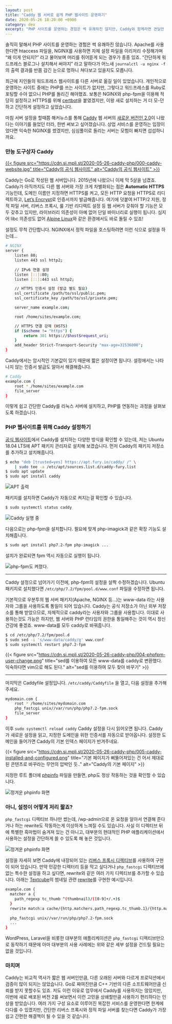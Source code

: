 ```yaml
---
layout: post
title: "Caddy 웹 서버로 쉽게 PHP 웹사이트 운영하기"
date: 2020-05-26 18:20:00 +0900
category: dev
excerpt: "PHP 사이트를 운영하는 경험은 썩 유쾌하진 않지만, Caddy와 함께라면 견딜만 할지도 모릅니다."
---
```


솔직히 말해서 PHP 사이트를 운영하는 경험은 썩 유쾌하진 않습니다. Apache를 사용한다면 htaccess 파일을, NGINX를 사용하면 자체 설정 파일을 이리저리 수정해가며 “왜 이게 안되지?” 라고 물어보며 머리를 쥐어뜯게 되는 경우가 종종 있죠. “간단하게 워드프레스 블로그나 설치해서 써야지” 라고 말하다가 어느새 `journalctl -u nginx -f` 의 출력 결과를 반쯤 감긴 눈으로 멍하니 쳐다보고 있을지도 모릅니다.

최근에 지인들의 워드프레스 웹사이트를 다른 서버로 옮길 일이 있었습니다. 개인적으로 운영하는 사이트 중에는 PHP를 쓰는 사이트가 없지만, 그렇다고 워드프레스를 Ruby로 포팅할 수야 없으니 PHP를 돌리긴 해야했죠. 보통은 NGINX와 php-fpm을 이용해 적당히 설정하고 HTTPS를 위해 [certbot](https://certbot.eff.org)을 붙였겠지만, 이왕 새로 설치하는 거 더 모-던하고 간단하게 설정하고 싶었습니다. 

마침 서버 설정을 할때쯤 해커뉴스를 통해 [Caddy](https://caddyserver.com) 웹 서버의 [새로운 버전인 2.0](https://github.com/caddyserver/caddy/releases/tag/v2.0.0)이 나왔다는 이야기를 들었던 터라, 한번 써보고 싶어졌습니다. 상업 서비스를 운영하는 입장이었다면 익숙한 NGINX를 썼겠지만, 심심풀이로 돌리는 서버는 모험이 빠지면 섭섭하니까요.


### 만능 도구상자 Caddy


[{{< figure src="https://cdn.si.mpli.st/2020-05-26-caddy-php/000-caddy-website.jpg" title="Caddy의 공식 웹사이트" alt="Caddy의 공식 웹사이트" >}}](https://caddyserver.com)

Caddy는 Go로 작성된 웹 서버입니다. 2015년에 나왔으니 이제 막 5살을 넘겼죠. Caddy가 아직까지도 다른 웹 서버와 가장 크게 차별화되는 점은 **Automatic HTTPS** 기능인데, 도메인 이름만 지정하면 HTTPS를 켜고, 모든 HTTP 요청을 HTTPS로 리디렉트하고, [Let’s Encrypt](https://letsencrypt.org)로 인증서까지 발급해줍니다. 여기에 덧붙여 HTTP/2 지원, 정적 파일 서버, 리버스 프록시, 룰 기반 리디렉트 설정 등 웹 서버가 갖춰야 할 기능은 모두 갖추고 있지만, 라이브러리 의존성이 아예 없어 단일 바이너리로 실행이 됩니다. 심지어 libc 의존성도 없어 [Alpine Linux](https://alpinelinux.org)와 같은 환경에서도 바로 돌릴 수 있죠!

설정도 무척 간단합니다. NGINX에서 정적 파일을 호스팅하려면 이런 식으로 설정을 하는데…

```bash
# NGINX
server {
	listen 80;
	listen 443 ssl http2;
    
	// IPv6 연결 설정
	listen [::]:80;
	listen [::]:443 ssl http2;

	// HTTPS 인증서 설정 (발급 별도 필요) 
	ssl_certificate /path/to/ssl/public.pem;
	ssl_certificate_key /path/to/ssl/private.pem;

	server_name example.com;

	root /home/sites/example.com;

	// HTTPS 연결 강제 (HSTS)
	if ($scheme != "https") {
		return 301 https://$host$request_uri;
	}
	add_header Strict-Transport-Security "max-age=31536000";
}
```

Caddy에서는 암시적인 기본값이 있기 때문에 짧은 설정이면 됩니다. 설정에서는 나타나지 않는 인증서 발급도 알아서 해결해줍니다.

```bash
# Caddy
example.com {
	root * /home/sites/example.com
	file_server
}
```

이렇게 쉽고 간단한 Caddy를 리눅스 서버에 설치하고, PHP를 연동하는 과정을 살펴보도록 하겠습니다.


### PHP 웹사이트를 위해 Caddy 설정하기

[공식 웹사이트](https://caddyserver.com/docs/download)에서 Caddy를 설치하는 다양한 방식을 확인할 수 있는데, 저는 Ubuntu 18.04 LTS에 APT 패키지 관리자로 설치해 보겠습니다. 먼저 Caddy의 패키지 저장소를 추가하고 설치해줍니다.

```bash
$ echo "deb [trusted=yes] https://apt.fury.io/caddy/ /" \
    | sudo tee -a /etc/apt/sources.list.d/caddy-fury.list
$ sudo apt update
$ sudo apt install caddy
```
 
![APT 출력](https://cdn.si.mpli.st/2020-05-26-caddy-php/001-caddy-install.png)

패키지를 설치하면 Caddy가 자동으로 켜지는걸 확인할 수 있습니다.

```bash
$ sudo systemctl status caddy
```

![Caddy 실행 중](https://cdn.si.mpli.st/2020-05-26-caddy-php/002-caddy-systemctl.png)

다음으로는 php-fpm을 설치합니다. 필요에 맞게 php-imagick과 같은 확장 기능도 설치해줍니다.

```bash
$ sudo apt install php7.2-fpm php-imagick ...
```

설치가 완료되면 fpm 역시 자동으로 실행이 됩니다.

![php-fpm도 켜졌다.](https://cdn.si.mpli.st/2020-05-26-caddy-php/003-phpfpm-systemctl.png)

---- 

Caddy 설정으로 넘어가기 이전에, php-fpm의 설정을 살짝 수정하겠습니다. Ubuntu 패키지로 설치했다면 `/etc/php/7.2/fpm/pool.d/www.conf` 파일을 수정하면 됩니다.

기본적으로 우분투의 웹 서버 패키지(Apache, NGINX 등…)는 www-data 라는 사용자와 그룹을 사용하도록 통일이 되어 있습니다. Caddy는 공식 저장소가 아닌 외부 저장소를 통해 받았으므로, 자체적으로 caddy라는 사용자와 그룹을 사용합니다. 이대로 사용하는것도 가능은 하지만, 웹 서버와 PHP 런타임의 권한을 통일해주는 것이 역시 정신건강에 좋겠죠. www-data를 모두 caddy로 바꿔줍니다.

```bash
$ cd /etc/php/7.2/fpm/pool.d
$ sudo sed -i 's/www-data/caddy/g' www.conf
$ sudo systemctl restart php7.2-fpm
```

{{< figure src="https://cdn.si.mpli.st/2020-05-26-caddy-php/004-phpfpm-user-change.png" title="sed를 이용하여 모든 www-data를 caddy로 변환했다. 익숙하다면 vim으로 해도 된다." alt="sed를 이용하여 모두 찾아 바꾸기" >}}

---- 

마지막은 Caddyfile 설정입니다. `/etc/caddy/Caddyfile` 을 열고, 다음 설정을 추가해주세요.

```bash
mydomain.com {
	root * /home/sites/mydomain.com
	php_fastcgi unix//var/run/php/php7.2-fpm.sock
	file_server
}
```

이후 `sudo systemctl reload caddy` Caddy 설정을 다시 읽어오면 됩니다. Caddy가 새로운 설정을 읽고, 지정한 도메인을 위한 인증서를 자동으로 받아옵니다. 설정한 도메인을 들어가면 Caddy의 기본 인덱스 페이지가 반겨주네요.

{{< figure src="https://cdn.si.mpli.st/2020-05-26-caddy-php/005-caddy-installed-and-configured.png" title="기본 페이지가 삐뚤어져있는 건 어서 제대로 된 콘텐츠로 바꾸라는 무언의 압박인 듯.." alt="Caddy의 기본 페이지" >}}

지정한 루트 폴더에 [phpinfo](https://www.php.net/manual/en/function.phpinfo.php) 파일을 만들면, php도 정상 작동하는 것을 확인할 수 있습니다.

![정겨운 phpinfo 화면](https://cdn.si.mpli.st/2020-05-26-caddy-php/006-phpinfo.png)


### 아니, 설정이 어떻게 저리 짧죠?

`php_fastcgi` 디렉티브 하나만 썼는데, /wp-admin으로 온 요청을 알아서 연결해 준다거나 하는 rewrite도 작동하는게 이상하게 느껴질 수도 있습니다. 사실 이 디렉티브 뒤에 특별한 흑마법이 숨겨져 있는 건 아니고, 대부분의 현대적인 PHP 애플리케이션에서 사용하는 설정을 간단하게 쓸 수 있도록 해 놓은 것입니다.


![정겨운 phpinfo 화면](https://cdn.si.mpli.st/2020-05-26-caddy-php/007-caddy-php-fastcgi-directive.png)

설정을 자세히 보면 Caddy에 내장되어 있는 [리버스 프록시 디렉티브](https://caddyserver.com/docs/caddyfile/directives/reverse_proxy)를 사용하여 구현이 되어 있습니다. 만약 민감한 디렉터리 등을 막고 싶다거나 `php_fastcgi` 디렉티브에 없는 특수한 설정을 하고 싶다면, rewrite와 같은 여러 가지 디렉티브를 추가할 수 있습니다. 아래는 [Textcube](http://www.textcube.org)의 썸네일 관련 [rewrite](https://github.com/Needlworks/Textcube/blob/master/README.md#server-configuration)를 구현한 예시입니다. 

```bash
example.com {
  matcher a {
    path_regexp tc_thumb ^(thumbnail)/([0-9]+/.+)$
  }
  rewrite match:a cache/{http.matchers.path_regexp.tc_thumb.1}/{http.matchers.path_regexp.tc_thumb.2}
  
  php_fastcgi unix//var/run/php/php7.2-fpm.sock
  ...
}
```

WordPress, Laravel을 비롯한 대부분의 애플리케이션은 `php_fastcgi` 디렉티브만으로 동작하기 때문에 아마 대부분의 사용 사례에는 위와 같은 세부 설정을 건드릴 필요는 없을 것입니다.


### 마치며

Caddy는 비교적 역사가 짧은 웹 서버인만큼, 다른 오래된 서버와 다르게 프로덕션에서 검증이 많이 되지는 않았습니다. Go로 짜여진만큼 C++ 기반의 다른 소프트웨어만큼 신뢰를 받지 못할수도 있죠. 저도 이런 이유로 업무에서 Caddy를 사용하지는 않았지만, 이번에 새로 배포된 버전 2를 써보면서 이런 고민을 상쇄할만큼 사용하기 편리하다는 인상을 받았습니다. 여러 가지 구성 요소로 이루어진 복잡한 서비스를 운영한다면 한계에 다다를 수 있겠지만, 간단한 리버스 프록시와 정적 파일 서버를 찾는다면 Caddy가 가장 쉽고 간편한 해결책이 될 수 있을 것 같습니다.

